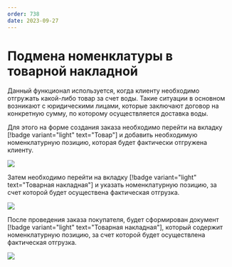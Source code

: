 ```yaml
---
order: 738
date: 2023-09-27
---
```

# Подмена номенклатуры в товарной накладной

Данный функционал используется, когда клиенту необходимо отгружать какой-либо товар за счет воды. Такие ситуации в основном возникают с юридическими лицами, которые заключают договор на конкретную сумму, по которому осуществляется доставка воды. 

Для этого на форме создания заказа необходимо перейти на вкладку [!badge variant="light" text="Товар"] и добавить необходимую номенклатурную позицию, которая будет фактически отгружена клиенту. 

![](/images/прием_заказа/товары_подмена.jpg)

Затем необходимо перейти на вкладку [!badge variant="light" text="Товарная накладная"] и указать номенклатурную позицию, за счет которой будет осуществена фактическая отгрузка.

![](/images/прием_заказа/товарная_накладная.jpg)

После проведения заказа покупателя, будет сформирован документ  [!badge variant="light" text="Товарная накладная"], который содержит номенклатурную позицию, за счет которой будет осуществлена фактическая отгрузка.

![](/images/прием_заказа/документ_товарная_накладная.jpg)

